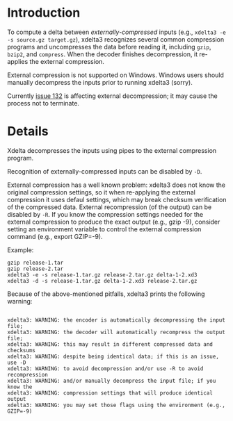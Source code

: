 # Introduction #

To compute a delta between _externally-compressed_ inputs (e.g., `xdelta3 -e -s source.gz target.gz`), xdelta3 recognizes several common compression programs and uncompresses the data before reading it, including `gzip`, `bzip2`, and `compress`. When the decoder finishes decompression, it re-applies the external compression.

External compression is not supported on Windows.  Windows users should manually decompress the inputs prior to running xdelta3 (sorry).

Currently [issue 132](https://code.google.com/p/xdelta/issues/detail?id=132) is affecting external decompression; it may cause the process not to terminate.

# Details #

Xdelta decompresses the inputs using pipes to the external compression program.

Recognition of externally-compressed inputs can be disabled by `-D`.

External compression has a well known problem: xdelta3 does not know the original compression settings, so it when re-applying the external compression it uses defaul settings, which may break checksum verification of the compressed data. External recompression (of the output) can be disabled by `-R`.  If you know the compression settings needed for the external compression to produce the exact output (e.g., gzip -9), consider setting an environment variable to control the external compression command (e.g., export GZIP=-9).

Example:

```
gzip release-1.tar
gzip release-2.tar
xdelta3 -e -s release-1.tar.gz release-2.tar.gz delta-1-2.xd3
xdelta3 -d -s release-1.tar.gz delta-1-2.xd3 release-2.tar.gz
```

Because of the above-mentioned pitfalls, xdelta3 prints the following warning:

```

xdelta3: WARNING: the encoder is automatically decompressing the input file;
xdelta3: WARNING: the decoder will automatically recompress the output file;
xdelta3: WARNING: this may result in different compressed data and checksums
xdelta3: WARNING: despite being identical data; if this is an issue, use -D
xdelta3: WARNING: to avoid decompression and/or use -R to avoid recompression
xdelta3: WARNING: and/or manually decompress the input file; if you know the
xdelta3: WARNING: compression settings that will produce identical output
xdelta3: WARNING: you may set those flags using the environment (e.g., GZIP=-9)
```